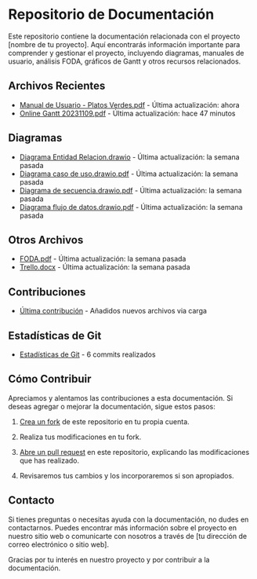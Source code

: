 # Repositorio de Documentación

Este repositorio contiene la documentación relacionada con el proyecto [nombre de tu proyecto]. Aquí encontrarás información importante para comprender y gestionar el proyecto, incluyendo diagramas, manuales de usuario, análisis FODA, gráficos de Gantt y otros recursos relacionados.

## Archivos Recientes

- [Manual de Usuario - Platos Verdes.pdf](./Manual%20de%20Usuario%20-%20Platos%20Verdes.pdf) - Última actualización: ahora
- [Online Gantt 20231109.pdf](./Online%20Gantt%2020231109.pdf) - Última actualización: hace 47 minutos

## Diagramas

- [Diagrama Entidad Relacion.drawio](./Diagrama%20Entidad%20Relacion.drawio) - Última actualización: la semana pasada
- [Diagrama caso de uso.drawio.pdf](./Diagrama%20caso%20de%20uso.drawio.pdf) - Última actualización: la semana pasada
- [Diagrama de secuencia.drawio.pdf](./Diagrama%20de%20secuencia.drawio.pdf) - Última actualización: la semana pasada
- [Diagrama flujo de datos.drawio.pdf](./Diagrama%20flujo%20de%20datos.drawio.pdf) - Última actualización: la semana pasada

## Otros Archivos

- [FODA.pdf](./FODA.pdf) - Última actualización: la semana pasada
- [Trello.docx](./Trello.docx) - Última actualización: la semana pasada

## Contribuciones

- [Última contribución](https://github.com/Platos-Verdes/Platos-Verdes/commit/644069e) - Añadidos nuevos archivos via carga

## Estadísticas de Git

- [Estadísticas de Git](https://github.com/Platos-Verdes/Platos-Verdes/commits/main) - 6 commits realizados



## Cómo Contribuir

Apreciamos y alentamos las contribuciones a esta documentación. Si deseas agregar o mejorar la documentación, sigue estos pasos:

1. [Crea un fork](https://docs.github.com/en/get-started/quickstart/fork-a-repo) de este repositorio en tu propia cuenta.

2. Realiza tus modificaciones en tu fork.

3. [Abre un pull request](https://docs.github.com/en/get-started/quickstart/opening-a-pull-request) en este repositorio, explicando las modificaciones que has realizado.

4. Revisaremos tus cambios y los incorporaremos si son apropiados.

## Contacto

Si tienes preguntas o necesitas ayuda con la documentación, no dudes en contactarnos. Puedes encontrar más información sobre el proyecto en nuestro sitio web o comunicarte con nosotros a través de [tu dirección de correo electrónico o sitio web].

Gracias por tu interés en nuestro proyecto y por contribuir a la documentación.

